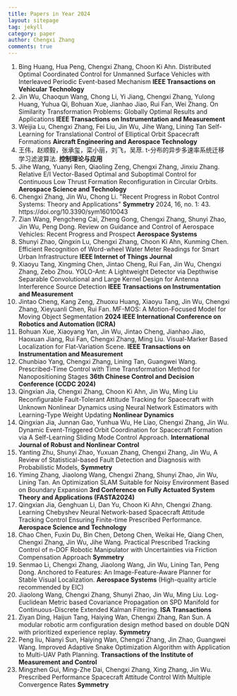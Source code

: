 ```yaml
---
title: Papers in Year 2024
layout: sitepage
tag: jekyll
category: paper
author: Chengxi Zhang
comments: true
---
```

<ol>
     <li>Bing Huang, Hua Peng, Chengxi Zhang, Choon Ki Ahn. Distributed Optimal Coordinated Control for Unmanned Surface Vehicles with Interleaved Periodic Event-based Mechanism <b>IEEE Transactions on Vehicular Technology
</b></li>	
    <li>Jin Wu, Chaoqun Wang, Chong Li, Yi Jiang, Chengxi Zhang, Yulong Huang, Yuhua Qi, Bohuan Xue, Jianhao Jiao, Rui Fan, Wei Zhang. On Similarity Transformation Problems: Globally Optimal Results and Applications <b>IEEE Transactions on Instrumentation and Measurement</b></li>
	<li>Weijia Lu, Chengxi Zhang, Fei Liu, Jin Wu, Jihe Wang, Lining Tan Self-Learning for Translational Control of Elliptical Orbit Spacecraft Formations <b>Aircraft Engineering and Aerospace Technology</b></li>
    <li>王伟，赵顺毅，张承玺，栾小丽，刘飞，吴荩. t-分布的异步多速率系统迁移学习滤波算法.  <b>控制理论与应用</b> </li>
    <li>Jihe Wang, Yuanyi Ren, Qiaoling Zeng, Chengxi Zhang, Jinxiu Zhang. Relative E/I Vector-Based Optimal and Suboptimal Control for Continuous Low Thrust Formation Reconfiguration in Circular Orbits. <b>Aerospace Science and Technology</b></li>
	<li>Chengxi Zhang, Jin Wu, Chong Li. "Recent Progress in Robot Control Systems: Theory and Applications" <b>Symmetry</b> 2024, 16, no. 1: 43. https://doi.org/10.3390/sym16010043 </li>
	<li>Zian Wang, Pengcheng Cai, Zheng Gong, Chengxi Zhang, Shunyi Zhao, Jin Wu, Peng Dong. Review on Guidance and Control of Aerospace Vehicles: Recent Progress and Prospect
<b>Aerospace Systems</b></li>
	<li>Shunyi Zhao, Qingxin Lu, Chengxi Zhang, Choon Ki Ahn, Kunming Chen. Efficient Recognition of Word-wheel Water Meter Readings for Smart Urban Infrastructure
<b>IEEE Internet of Things Journal</b></li>
    <li>Xiaoyu Tang, Xingming Chen, Jintao Cheng, Rui Fan, Jin Wu, Chengxi Zhang, Zebo Zhou. YOLO-Ant: A Lightweight Detector via Depthwise Separable Convolutional and Large Kernel Design for Antenna Interference Source Detection <b>IEEE Transactions on Instrumentation and Measurement</b>  </li>
	<li>Jintao Cheng, Kang Zeng, Zhuoxu Huang, Xiaoyu Tang, Jin Wu, Chengxi Zhang, Xieyuanli Chen, Rui Fan.  MF-MOS: A Motion-Focused Model for Moving Object Segmentation <b>2024 IEEE International Conference on Robotics and Automation (ICRA)</b></li>
	<li>Bohuan Xue, Xiaoyang Yan, Jin Wu, Jintao Cheng, Jianhao Jiao, Haoxuan Jiang, Rui Fan, Chengxi Zhang, Ming Liu. Visual-Marker Based Localization for Flat-Variation Scene.  <b>IEEE Transactions on Instrumentation and Measurement</b></li>
	<li>Chunbiao Yang, Chengxi Zhang, Lining Tan, Guangwei Wang. Prescribed-Time Control with Time Transformation Method for Nanopositioning Stages <b>36th Chinese Control and Decision Conference (CCDC 2024)</b></li>
	<li>Qingxian Jia, Chengxi Zhang, Choon Ki Ahn, Jin Wu, Ming Liu Reconﬁgurable Fault-Tolerant Attitude Tracking for Spacecraft with Unknown Nonlinear Dynamics using Neural Network Estimators with Learning-Type Weight Updating <b>Nonlinear Dynamics</b></li>
	<li>Qingxian Jia, Junnan Gao, Yunhua Wu, He Liao, Chengxi Zhang, Jin Wu. Dynamic Event-Triggered Orbit Coordination for Spacecraft Formation via A Self-Learning Sliding Mode Control Approach. <b>International Journal of Robust and Nonlinear Control</b></li>
    <li>Yanting Zhu, Shunyi Zhao, Yuxuan Zhang, Chengxi Zhang, Jin Wu, A Review of Statistical-based Fault Detection and Diagnosis with Probabilistic Models, <b>Symmetry</b></li>
<li>Yiming Zhang, Jiaolong Wang, Chengxi Zhang, Shunyi Zhao, Jin Wu, Lining Tan. An Optimization SLAM Suitable for Noisy Environment Based on Boundary Expansion <b>3rd Conference on Fully Actuated System Theory and Applications (FASTA2024)</b></li>
<li>Qingxian Jia, Genghuan Li, Dan Yu, Choon Ki Ahn, Chengxi Zhang. Learning Chebyshev Neural Network-based Spacecraft Attitude Tracking Control Ensuring Finite-time Prescribed Performance. <b>Aerospace Science and Technology</b> </li>
    <li>Chao Chen, Fuxin Du, Bin Chen, Detong Chen, Weikai He, Qiang Chen, Chengxi Zhang, Jin Wu, Jihe Wang. Practical Prescribed Tracking Control of n-DOF Robotic Manipulator with Uncertainties via Friction Compensation Approach <b>Symmetry</b></li>
	<li>Senmao Li, Chengxi Zhang, Jiaolong Wang, Jin Wu, Lining Tan, Peng Dong. Anchored to Features: An Image-Feature-Aware Planner for Stable Visual Localization. <b>Aerospace Systems</b> (High-quality article recommended by EIC)</li>
    <li>Jiaolong Wang, Chengxi Zhang, Shunyi Zhao, Jin Wu, Ming Liu. Log-Euclidean Metric based Covariance Propagation on SPD Manifold for Continuous-Discrete Extended Kalman Filtering. <b>ISA Transactions</b></li>
    <li>Ziyan Ding, Haijun Tang, Haiying Wan, Chengxi Zhang, Ran Sun. A modular robotic arm configuration design method based on double DQN with prioritized experience replay. <b>Symmetry</b></li>
<li>Peng liu, Nianyi Sun, Haiying Wan, Chengxi Zhang, Jin Zhao, Guangwei Wang. Improved Adaptive Snake Optimization Algorithm with Application to Multi-UAV Path Planning. <b>Transactions of the Institute of Measurement and Control</b></li>
<li>Mingzhen Gui, Ming-Zhe Dai, Chengxi Zhang, Xing Zhang, Jin Wu. Prescribed Performance Spacecraft Attitude Control With Multiple Convergence Rates <b>Symmetry</b></li>
</ol>







<!--

	<li>Ming-Zhe Dai, <b><b>Chengxi Zhang</b>*</b>, Henry Leung, Peng Dong, Bo Li. Distributed Integral-type Edge-event- and Self-triggered Synchronization for Nonlinear Multi-agent Systems. <b>IEEE Transactions on Systems, Man and Cybernetics: Systems</b>. (Under Revision)</li>
	<li><b><b>Chengxi Zhang</b></b>, Ming-Zhe Dai, Jin Wu, Bing Xiao, Bo Li, Mingjiang Wang. Neural-networks and event-based fault-tolerant control for spacecraft attitude stabilization, <b>Aerospace Science and Technology</b>. (Under Revision)</li>
	
	<li>Ming-Zhe Dai , Choon Ki Ahn, Jin Wu, <b><b>Chengxi Zhang</b></b>, Mingzhen Gui, Performance Adjustable Event-Triggered Synchronization Policies to Nonlinear Multi-Agent Systems, <b>IEEE Systems Journal. </b>(Under Review)</li>
	<li>Ming-Zhe Dai, <b><b>Chengxi Zhang</b></b>, Peng Dong, Henry Leung. Lp function based event-triggered policy tospacecraft attitude tracking<b>IEEE Transactions on Automatic Control</b>(Under Revision)</li>

</font>这个用来调整行间距
(师傅的雪人)

<img src="{{site.url}}/images/posts/2016-01-22-snowman.jpg " alt="" width="400" height="400" title="" align="" />

![mysnowman]({{site.url}}/images/posts/2016-01-22-snowman.JPG)

<img src="{{site.url}}/images/posts/SJTUDawn.jpg " alt="" width="480" height="360" title="" align="" />

-->
